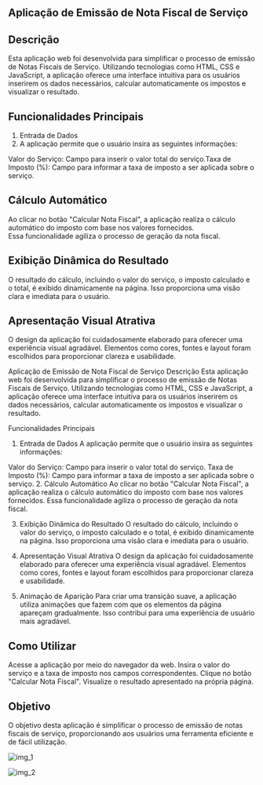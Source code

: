 ## Aplicação de Emissão de Nota Fiscal de Serviço

## Descrição
Esta aplicação web foi desenvolvida para simplificar o processo de emissão de Notas Fiscais de Serviço. 
Utilizando tecnologias como HTML, CSS e JavaScript, a aplicação oferece uma interface intuitiva para os usuários inserirem os dados necessários, 
calcular automaticamente os impostos e visualizar o resultado.

## Funcionalidades Principais
1. Entrada de Dados
2. A aplicação permite que o usuário insira as seguintes informações:

Valor do Serviço: Campo para inserir o valor total do serviço.Taxa de Imposto (%): Campo para informar a taxa de imposto a ser aplicada sobre o serviço.

## Cálculo Automático
Ao clicar no botão "Calcular Nota Fiscal", a aplicação realiza o cálculo automático do imposto com base nos valores fornecidos.  
Essa funcionalidade agiliza o processo de geração da nota fiscal.

## Exibição Dinâmica do Resultado
O resultado do cálculo, incluindo o valor do serviço, o imposto calculado e o total, é exibido dinamicamente na página. Isso proporciona uma visão clara e imediata para o usuário.

## Apresentação Visual Atrativa
O design da aplicação foi cuidadosamente elaborado para oferecer uma experiência visual agradável. Elementos como cores, 
fontes e layout foram escolhidos para proporcionar clareza e usabilidade.



Aplicação de Emissão de Nota Fiscal de Serviço
Descrição
Esta aplicação web foi desenvolvida para simplificar o processo de emissão de Notas Fiscais de Serviço. Utilizando tecnologias como HTML, CSS e JavaScript, a aplicação oferece uma interface intuitiva para os usuários inserirem os dados necessários, calcular automaticamente os impostos e visualizar o resultado.

Funcionalidades Principais
1. Entrada de Dados
A aplicação permite que o usuário insira as seguintes informações:

Valor do Serviço: Campo para inserir o valor total do serviço.
Taxa de Imposto (%): Campo para informar a taxa de imposto a ser aplicada sobre o serviço.
2. Cálculo Automático
Ao clicar no botão "Calcular Nota Fiscal", a aplicação realiza o cálculo automático do imposto com base nos valores fornecidos. Essa funcionalidade agiliza o processo de geração da nota fiscal.

3. Exibição Dinâmica do Resultado
O resultado do cálculo, incluindo o valor do serviço, o imposto calculado e o total, é exibido dinamicamente na página. Isso proporciona uma visão clara e imediata para o usuário.

4. Apresentação Visual Atrativa
O design da aplicação foi cuidadosamente elaborado para oferecer uma experiência visual agradável. Elementos como cores, fontes e layout foram escolhidos para proporcionar clareza e usabilidade.

5. Animação de Aparição
Para criar uma transição suave, a aplicação utiliza animações que fazem com que os elementos da página apareçam gradualmente. Isso contribui para uma experiência de usuário mais agradável.

## Como Utilizar
Acesse a aplicação por meio do navegador da web.
Insira o valor do serviço e a taxa de imposto nos campos correspondentes.
Clique no botão "Calcular Nota Fiscal".
Visualize o resultado apresentado na própria página.


## Objetivo
O objetivo desta aplicação é simplificar o processo de emissão de notas fiscais de serviço, proporcionando aos usuários uma ferramenta eficiente e de fácil utilização.



![img_1](https://github.com/WenerRodrigo/desafio_saguitech/assets/106413124/c93e7362-f4ad-4d8e-af68-f74036175d11)


![img_2](https://github.com/WenerRodrigo/desafio_saguitech/assets/106413124/668a8dc2-5f79-4339-bd50-5d4956018ca0)





